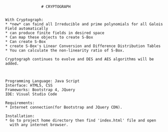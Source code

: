											
					# CRYPTOGRAPH					
											
											
	With Cryptograph:									
	* *new* can faind all Irreducible and prime polynomials for all Galois Field automatically
	* can produce finite fields in desired space						
	* Can map these objects to create S-Box						
	* Can create S-Box									
	* create S-Box's Linear Conversion and Difference Distribution Tables			
	* You can calculate the non-linearity ratio of S-Box.					
											
	Cryptograph continues to evolve and DES and AES algorithms will be added.			
											
											
											
	Programming Language: Java Script								
	Interface: HTML5, CSS								
	Frameworks: Bootstrap 4, JQuery							
	IDE: Visual Studio Code								
											
	Requirements: 									
	* Internet connection(for Bootstrap and JQuery CDN).					
											
	Installation:									
	* Go to project home directory then find 'index.html' file and open 				
	  with any internet browser.								
											
